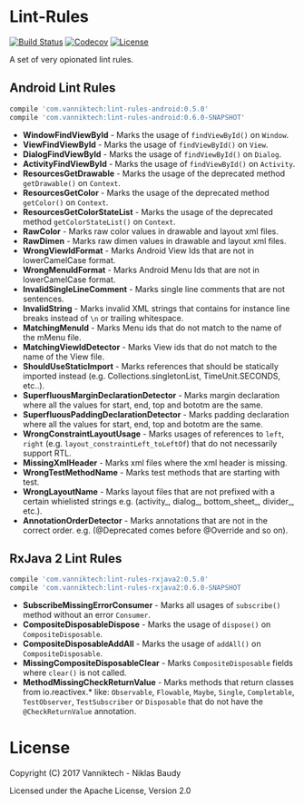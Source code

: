 Lint-Rules
==========

[![Build Status](https://travis-ci.org/vanniktech/lint-rules.svg?branch=master)](https://travis-ci.org/vanniktech/lint-rules?branch=master)
[![Codecov](https://codecov.io/github/vanniktech/lint-rules/coverage.svg?branch=master)](https://codecov.io/github/vanniktech/lint-rules?branch=master)
[![License](http://img.shields.io/:license-apache-blue.svg)](http://www.apache.org/licenses/LICENSE-2.0.html)

A set of very opionated lint rules.

## Android Lint Rules

```groovy
compile 'com.vanniktech:lint-rules-android:0.5.0'
compile 'com.vanniktech:lint-rules-android:0.6.0-SNAPSHOT'
```

- **WindowFindViewById** - Marks the usage of `findViewById()` on `Window`.
- **ViewFindViewById** - Marks the usage of `findViewById()` on `View`.
- **DialogFindViewById** - Marks the usage of `findViewById()` on `Dialog`.
- **ActivityFindViewById** - Marks the usage of `findViewById()` on `Activity`.
- **ResourcesGetDrawable** - Marks the usage of the deprecated method `getDrawable()` on `Context`.
- **ResourcesGetColor** - Marks the usage of the deprecated method `getColor()` on `Context`.
- **ResourcesGetColorStateList** - Marks the usage of the deprecated method `getColorStateList()` on `Context`.
- **RawColor** - Marks raw color values in drawable and layout xml files.
- **RawDimen** - Marks raw dimen values in drawable and layout xml files.
- **WrongViewIdFormat** - Marks Android View Ids that are not in lowerCamelCase format.
- **WrongMenuIdFormat** - Marks Android Menu Ids that are not in lowerCamelCase format.
- **InvalidSingleLineComment** - Marks single line comments that are not sentences.
- **InvalidString** - Marks invalid XML strings that contains for instance line breaks instead of `\n` or trailing whitespace.
- **MatchingMenuId** - Marks Menu ids that do not match to the name of the mMenu file.
- **MatchingViewIdDetector** - Marks View ids that do not match to the name of the View file.
- **ShouldUseStaticImport** - Marks references that should be statically imported instead (e.g. Collections.singletonList, TimeUnit.SECONDS, etc..).
- **SuperfluousMarginDeclarationDetector** - Marks margin declaration where all the values for start, end, top and bototm are the same.
- **SuperfluousPaddingDeclarationDetector** - Marks padding declaration where all the values for start, end, top and bototm are the same.
- **WrongConstraintLayoutUsage** - Marks usages of references to `left`, `right` (e.g. `layout_constraintLeft_toLeftOf`) that do not necessarily support RTL.
- **MissingXmlHeader** - Marks xml files where the xml header is missing.
- **WrongTestMethodName** - Marks test methods that are starting with test.
- **WrongLayoutName** - Marks layout files that are not prefixed with a certain whielisted strings e.g. (activity_, dialog_, bottom_sheet_, divider_, etc.).
- **AnnotationOrderDetector** - Marks annotations that are not in the correct order. e.g. (@Deprecated comes before @Override and so on).

## RxJava 2 Lint Rules

```groovy
compile 'com.vanniktech:lint-rules-rxjava2:0.5.0'
compile 'com.vanniktech:lint-rules-rxjava2:0.6.0-SNAPSHOT
```

- **SubscribeMissingErrorConsumer** - Marks all usages of `subscribe()` method without an error `Consumer`.
- **CompositeDisposableDispose** - Marks the usage of `dispose()` on `CompositeDisposable`.
- **CompositeDisposableAddAll** - Marks the usage of `addAll()` on `CompositeDisposable`.
- **MissingCompositeDisposableClear** - Marks `CompositeDisposable` fields where `clear()` is not called.
- **MethodMissingCheckReturnValue** - Marks methods that return classes from io.reactivex.* like: `Observable`, `Flowable`, `Maybe`, `Single`, `Completable`, `TestObserver`, `TestSubscriber` or `Disposable` that do not have the `@CheckReturnValue` annotation.

# License

Copyright (C) 2017 Vanniktech - Niklas Baudy

Licensed under the Apache License, Version 2.0